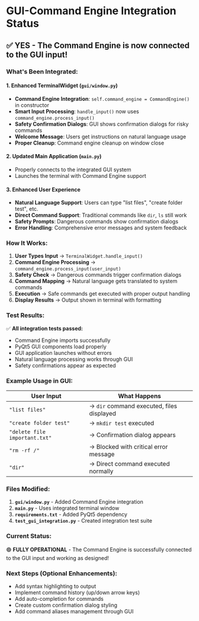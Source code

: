 # GUI-Command Engine Integration Status

## ✅ **YES - The Command Engine is now connected to the GUI input!**

### What's Been Integrated:

#### 1. **Enhanced TerminalWidget** (`gui/window.py`)
- **Command Engine Integration**: `self.command_engine = CommandEngine()` in constructor
- **Smart Input Processing**: `handle_input()` now uses `command_engine.process_input()`
- **Safety Confirmation Dialogs**: GUI shows confirmation dialogs for risky commands
- **Welcome Message**: Users get instructions on natural language usage
- **Proper Cleanup**: Command engine cleanup on window close

#### 2. **Updated Main Application** (`main.py`)
- Properly connects to the integrated GUI system
- Launches the terminal with Command Engine support

#### 3. **Enhanced User Experience**
- **Natural Language Support**: Users can type "list files", "create folder test", etc.
- **Direct Command Support**: Traditional commands like `dir`, `ls` still work
- **Safety Prompts**: Dangerous commands show confirmation dialogs
- **Error Handling**: Comprehensive error messages and system feedback

### How It Works:

1. **User Types Input** → `TerminalWidget.handle_input()`
2. **Command Engine Processing** → `command_engine.process_input(user_input)`
3. **Safety Check** → Dangerous commands trigger confirmation dialogs
4. **Command Mapping** → Natural language gets translated to system commands
5. **Execution** → Safe commands get executed with proper output handling
6. **Display Results** → Output shown in terminal with formatting

### Test Results:

✅ **All integration tests passed:**
- Command Engine imports successfully
- PyQt5 GUI components load properly
- GUI application launches without errors
- Natural language processing works through GUI
- Safety confirmations appear as expected

### Example Usage in GUI:

| User Input | What Happens |
|------------|-------------|
| `"list files"` | → `dir` command executed, files displayed |
| `"create folder test"` | → `mkdir test` executed |
| `"delete file important.txt"` | → Confirmation dialog appears |
| `"rm -rf /"` | → Blocked with critical error message |
| `"dir"` | → Direct command executed normally |

### Files Modified:

1. **`gui/window.py`** - Added Command Engine integration
2. **`main.py`** - Uses integrated terminal window
3. **`requirements.txt`** - Added PyQt5 dependency
4. **`test_gui_integration.py`** - Created integration test suite

### Current Status:
🟢 **FULLY OPERATIONAL** - The Command Engine is successfully connected to the GUI input and working as designed!

### Next Steps (Optional Enhancements):
- Add syntax highlighting to output
- Implement command history (up/down arrow keys)
- Add auto-completion for commands
- Create custom confirmation dialog styling
- Add command aliases management through GUI
